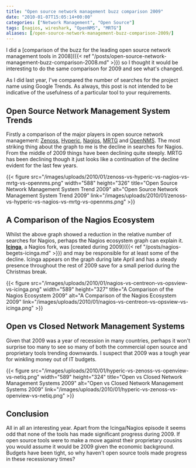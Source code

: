 ```yaml
---
title: "Open source network management buzz comparison 2009"
date: "2010-01-07T15:05:14+00:00"
categories: ["Network Management", "Open Source"]
tags: [nagios, wireshark, "OpenNMS", "MRTG"]
aliases: [/open-source-network-management-buzz-comparison-2009/]
---
```


I did a [comparison of the buzz for the leading open source network management tools in 2008]({{< ref "/posts/open-source-network-management-buzz-comparison-2008.md" >}}) so I thought it would be interesting to do the same comparison for 2009 and see what's changed.

As I did last year, I've compared the number of searches for the project name using Google Trends. As always, this post is not intended to be indicative of the usefulness of a particular tool to your requirements.

## Open Source Network Management System Trends

Firstly a comparison of the major players in open source network management: [Zenoss](https://www.zenoss.com/), [Hyperic](http://www.hyperic.com/), [Nagios](http://www.nagios.org/), [MRTG](http://oss.oetiker.ch/mrtg/) and [OpenNMS](https://www.opennms.org/). The most striking thing about the graph to me is the decline in searches for Nagios. From the middle of 2009 things have been declining quite steeply. MRTG has been declining though it just looks like a continuation of the decline evident for the last few years.

{{< figure src="/images/uploads/2010/01/zenoss-vs-hyperic-vs-nagios-vs-mrtg-vs-opennms.png" width="588" height="326" title="Open Source Network Management System Trend 2009" alt="Open Source Network Management System Trend 2009" link="/images/uploads/2010/01/zenoss-vs-hyperic-vs-nagios-vs-mrtg-vs-opennms.png" >}}

## A Comparison of the Nagios Ecosystem

Whilst the above graph showed a reduction in the relative number of searches for Nagios, perhaps the Nagios ecosystem graph can explain it. [**Icinga**](http://www.icinga.org/), a Nagios fork, was [created during 2009]({{< ref "/posts/nagios-begets-icinga.md" >}}) and may be responsible for at least some of the decline. Icinga appears on the graph during late April and has a steady presence throughout the rest of 2009 save for a small period during the Christmas break.

{{< figure src="/images/uploads/2010/01/nagios-vs-centreon-vs-opsview-vs-icinga.png" width="589" height="327" title="A Comparison of the Nagios Ecosystem 2009" alt="A Comparison of the Nagios Ecosystem 2009" link="/images/uploads/2010/01/nagios-vs-centreon-vs-opsview-vs-icinga.png" >}}

## Open vs Closed Network Management Systems

Given that 2009 was a year of recession in many countries, perhaps it won't surprise too many to see so many of both the commercial open source and proprietary tools trending downwards. I suspect that 2009 was a tough year for winkling money out of IT budgets.

{{< figure src="/images/uploads/2010/01/hyperic-vs-zenoss-vs-openview-vs-netiq.png" width="589" height="324" title="Open vs Closed Network Management Systems 2009" alt="Open vs Closed Network Management Systems 2009" link="/images/uploads/2010/01/hyperic-vs-zenoss-vs-openview-vs-netiq.png" >}}

## Conclusion

All in all an interesting year. Apart from the Icinga/Nagios episode it seems odd that none of the tools has made significant progress during 2009. If open source tools were to make a move against their proprietary cousins you would assume it would be 2009 given the economic background. Budgets have been tight, so why haven't open source tools made progress in these recessionary times?
